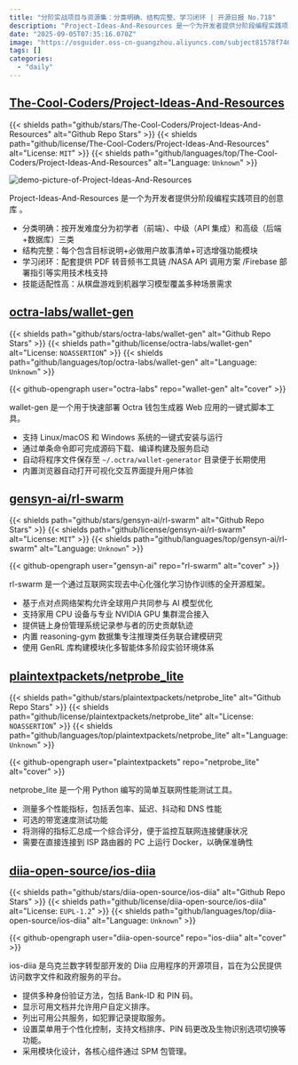 ```yaml
---
title: "分阶实战项目与资源集：分类明确、结构完整、学习闭环 | 开源日报 No.718"
description: "Project-Ideas-And-Resources 是一个为开发者提供分阶段编程实践项目的开源创意库，按难度分为初学者、中级和高级三类，每个项目包含目标说明、用户故事和增强模块，并提供配套技术栈支持，覆盖从游戏到机器学习等多种场景需求。"
date: "2025-09-05T07:35:16.070Z"
image: "https://osguider.oss-cn-guangzhou.aliyuncs.com/subject81578f7468de19981f2b97590aa9c7b5.png"
tags: []
categories:
  - "daily"
---
```


## [The-Cool-Coders/Project-Ideas-And-Resources](https://github.com/The-Cool-Coders/Project-Ideas-And-Resources)

{{< shields path="github/stars/The-Cool-Coders/Project-Ideas-And-Resources" alt="Github Repo Stars" >}} {{< shields path="github/license/The-Cool-Coders/Project-Ideas-And-Resources" alt="License: `MIT`" >}} {{< shields path="github/languages/top/The-Cool-Coders/Project-Ideas-And-Resources" alt="Language: `Unknown`" >}}

![demo-picture-of-Project-Ideas-And-Resources](https://static.osguider.com/subject/github/The-Cool-Coders/Project-Ideas-And-Resources/4456d038be3aa4c91f1878cc02560237.png)

Project-Ideas-And-Resources 是一个为开发者提供分阶段编程实践项目的创意库 。

- 分类明确：按开发难度分为初学者（前端）、中级（API 集成）和高级（后端+数据库）三类
- 结构完整：每个包含目标说明+必做用户故事清单+可选增强功能模块
- 学习闭环：配套提供 PDF 转音频书工具链 /NASA API 调用方案 /Firebase 部署指引等实用技术栈支持
- 技能适配性高：从棋盘游戏到机器学习模型覆盖多种场景需求
  
## [octra-labs/wallet-gen](https://github.com/octra-labs/wallet-gen)

{{< shields path="github/stars/octra-labs/wallet-gen" alt="Github Repo Stars" >}} {{< shields path="github/license/octra-labs/wallet-gen" alt="License: `NOASSERTION`" >}} {{< shields path="github/languages/top/octra-labs/wallet-gen" alt="Language: `Unknown`" >}}

{{< github-opengraph user="octra-labs" repo="wallet-gen" alt="cover" >}}

wallet-gen 是一个用于快速部署 Octra 钱包生成器 Web 应用的一键式脚本工具。

- 支持 Linux/macOS 和 Windows 系统的一键式安装与运行
- 通过单条命令即可完成源码下载、编译构建及服务启动
- 自动将程序文件保存至 `~/.octra/wallet-generator` 目录便于长期使用
- 内置浏览器自动打开可视化交互界面提升用户体验
  
## [gensyn-ai/rl-swarm](https://github.com/gensyn-ai/rl-swarm)

{{< shields path="github/stars/gensyn-ai/rl-swarm" alt="Github Repo Stars" >}} {{< shields path="github/license/gensyn-ai/rl-swarm" alt="License: `MIT`" >}} {{< shields path="github/languages/top/gensyn-ai/rl-swarm" alt="Language: `Unknown`" >}}

{{< github-opengraph user="gensyn-ai" repo="rl-swarm" alt="cover" >}}

rl-swarm 是一个通过互联网实现去中心化强化学习协作训练的全开源框架。

- 基于点对点网络架构允许全球用户共同参与 AI 模型优化
- 支持家用 CPU 设备与专业 NVIDIA GPU 集群混合接入
- 提供链上身份管理系统记录参与者的历史贡献轨迹
- 内置 reasoning-gym 数据集专注推理类任务联合建模研究
- 使用 GenRL 库构建模块化多智能体多阶段实验环境体系
  
## [plaintextpackets/netprobe_lite](https://github.com/plaintextpackets/netprobe_lite)

{{< shields path="github/stars/plaintextpackets/netprobe_lite" alt="Github Repo Stars" >}} {{< shields path="github/license/plaintextpackets/netprobe_lite" alt="License: `NOASSERTION`" >}} {{< shields path="github/languages/top/plaintextpackets/netprobe_lite" alt="Language: `Unknown`" >}}

{{< github-opengraph user="plaintextpackets" repo="netprobe_lite" alt="cover" >}}

netprobe_lite 是一个用 Python 编写的简单互联网性能测试工具。

- 测量多个性能指标，包括丢包率、延迟、抖动和 DNS 性能
- 可选的带宽速度测试功能
- 将测得的指标汇总成一个综合评分，便于监控互联网连接健康状况
- 需要在直接连接到 ISP 路由器的 PC 上运行 Docker，以确保准确性
  
## [diia-open-source/ios-diia](https://github.com/diia-open-source/ios-diia)

{{< shields path="github/stars/diia-open-source/ios-diia" alt="Github Repo Stars" >}} {{< shields path="github/license/diia-open-source/ios-diia" alt="License: `EUPL-1.2`" >}} {{< shields path="github/languages/top/diia-open-source/ios-diia" alt="Language: `Unknown`" >}}

{{< github-opengraph user="diia-open-source" repo="ios-diia" alt="cover" >}}

ios-diia 是乌克兰数字转型部开发的 Diia 应用程序的开源项目，旨在为公民提供访问数字文件和政府服务的平台。

- 提供多种身份验证方法，包括 Bank-ID 和 PIN 码。
- 显示可用文档并允许用户自定义排序。
- 列出可用公共服务，如犯罪记录提取服务。
- 设置菜单用于个性化控制，支持文档排序、PIN 码更改及生物识别选项切换等功能。
- 采用模块化设计，各核心组件通过 SPM 包管理。
  
